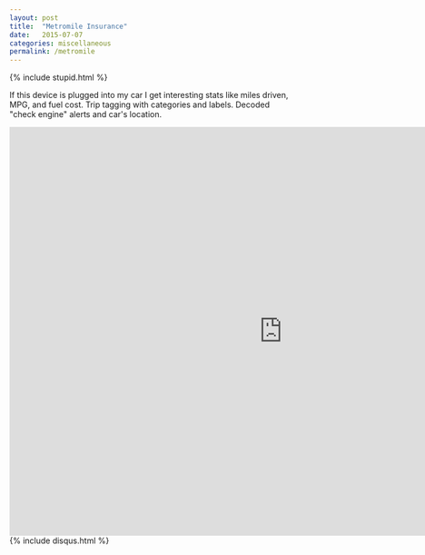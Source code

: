 ```yaml
---
layout: post
title:  "Metromile Insurance"
date:   2015-07-07
categories: miscellaneous
permalink: /metromile
---
```

{% include stupid.html %}

<p class="showcase">
If this device is plugged into my car I get interesting stats like miles driven, MPG, and fuel cost. Trip tagging with categories and labels. Decoded "check engine" alerts and car's location.
</p>

<iframe width="960" height="720" src="https://www.youtube.com/embed/Ao6-FrKM8f4?rel=0&amp;controls=0&amp;showinfo=0" frameborder="0" allowfullscreen></iframe>
{% include disqus.html %}
